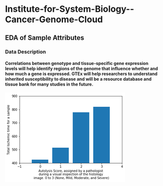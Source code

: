 # Institute-for-System-Biology--Cancer-Genome-Cloud
## EDA of Sample Attributes
### Data Description
#### Correlations between genotype and tissue-specific gene expression levels will help identify regions of the genome that influence whether and how much a gene is expressed. GTEx will help researchers to understand inherited susceptibility to disease and will be a resource database and tissue bank for many studies in the future.

![Image_1](/img/capstone-1.png)
